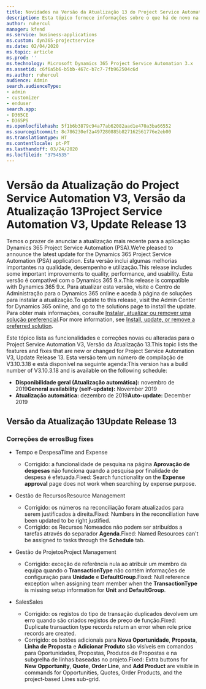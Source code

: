 ```yaml
---
title: Novidades na Versão da Atualização 13 do Project Service Automation, V3
description: Esta tópico fornece informações sobre o que há de novo na Versão da Atualização 13 do Project Service Automation, V3.
author: ruhercul
manager: kfend
ms.service: business-applications
ms.custom: dyn365-projectservice
ms.date: 02/04/2020
ms.topic: article
ms.prod: ''
ms.technology: Microsoft Dynamics 365 Project Service Automation 3.x
ms.assetid: c6f6a5b6-b5bb-467c-b7c7-7fb962504c6d
ms.author: ruhercul
audience: Admin
search.audienceType:
- admin
- customizer
- enduser
search.app:
- D365CE
- D365PS
ms.openlocfilehash: 5f1b6b3879c94a77ab62082aad1e470a3ba66552
ms.sourcegitcommit: 8c786230ef2a497280885b827162561776e2eb00
ms.translationtype: HT
ms.contentlocale: pt-PT
ms.lasthandoff: 03/24/2020
ms.locfileid: "3754535"
---
```

# <a name="project-service-automation-v3-update-release-13"></a><span data-ttu-id="54bb9-103">Versão da Atualização do Project Service Automation V3, Versão da Atualização 13</span><span class="sxs-lookup"><span data-stu-id="54bb9-103">Project Service Automation V3, Update Release 13</span></span>
<span data-ttu-id="54bb9-104">Temos o prazer de anunciar a atualização mais recente para a aplicação Dynamics 365 Project Service Automation (PSA).</span><span class="sxs-lookup"><span data-stu-id="54bb9-104">We’re pleased to announce the latest update for the Dynamics 365 Project Service Automation (PSA) application.</span></span> <span data-ttu-id="54bb9-105">Esta versão inclui algumas melhorias importantes na qualidade, desempenho e utilização.</span><span class="sxs-lookup"><span data-stu-id="54bb9-105">This release includes some important improvements to quality, performance, and usability.</span></span> <span data-ttu-id="54bb9-106">Esta versão é compatível com o Dynamics 365 9.x.</span><span class="sxs-lookup"><span data-stu-id="54bb9-106">This release is compatible with Dynamics 365 9.x.</span></span> <span data-ttu-id="54bb9-107">Para atualizar esta versão, visite o Centro de Administração para o Dynamics 365 online e aceda à página de soluções para instalar a atualização.</span><span class="sxs-lookup"><span data-stu-id="54bb9-107">To update to this release, visit the Admin Center for Dynamics 365 online, and go to the solutions page to install the update.</span></span> <span data-ttu-id="54bb9-108">Para obter mais informações, consulte [Instalar, atualizar ou remover uma solução preferencial](https://docs.microsoft.com/power-platform/admin/install-remove-preferred-solution).</span><span class="sxs-lookup"><span data-stu-id="54bb9-108">For more information, see [Install, update, or remove a preferred solution](https://docs.microsoft.com/power-platform/admin/install-remove-preferred-solution).</span></span>

<span data-ttu-id="54bb9-109">Este tópico lista as funcionalidades e correções novas ou alteradas para o Project Service Automation V3, Versão da Atualização 13.</span><span class="sxs-lookup"><span data-stu-id="54bb9-109">This topic lists the features and fixes that are new or changed for Project Service Automation V3, Update Release 13.</span></span> <span data-ttu-id="54bb9-110">Esta versão tem um número de compilação de V3.10.3.18 e está disponível na seguinte agenda:</span><span class="sxs-lookup"><span data-stu-id="54bb9-110">This version has a build number of V3.10.3.18 and is available on the following schedule:</span></span>

- <span data-ttu-id="54bb9-111">**Disponibilidade geral (Atualização automática):** novembro de 2019</span><span class="sxs-lookup"><span data-stu-id="54bb9-111">**General availability (self-update):** November 2019</span></span>
- <span data-ttu-id="54bb9-112">**Atualização automática:** dezembro de 2019</span><span class="sxs-lookup"><span data-stu-id="54bb9-112">**Auto-update:** December 2019</span></span>


## <a name="update-release-13"></a><span data-ttu-id="54bb9-113">Versão da Atualização 13</span><span class="sxs-lookup"><span data-stu-id="54bb9-113">Update Release 13</span></span> 

### <a name="bug-fixes"></a><span data-ttu-id="54bb9-114">Correções de erros</span><span class="sxs-lookup"><span data-stu-id="54bb9-114">Bug fixes</span></span>

- <span data-ttu-id="54bb9-115">Tempo e Despesa</span><span class="sxs-lookup"><span data-stu-id="54bb9-115">Time and Expense</span></span>

     - <span data-ttu-id="54bb9-116">Corrigido: a funcionalidade de pesquisa na página **Aprovação de despesas** não funciona quando a pesquisa por finalidade de despesa é efetuada.</span><span class="sxs-lookup"><span data-stu-id="54bb9-116">Fixed: Search functionality on the **Expense approval** page does not work when searching by expense purpose.</span></span>

- <span data-ttu-id="54bb9-117">Gestão de Recursos</span><span class="sxs-lookup"><span data-stu-id="54bb9-117">Resource Management</span></span>

     - <span data-ttu-id="54bb9-118">Corrigido: os números na reconciliação foram atualizados para serem justificados à direita.</span><span class="sxs-lookup"><span data-stu-id="54bb9-118">Fixed: Numbers in the reconciliation have been updated to be right justified.</span></span>
     - <span data-ttu-id="54bb9-119">Corrigido: os Recursos Nomeados não podem ser atribuídos a tarefas através do separador **Agenda**.</span><span class="sxs-lookup"><span data-stu-id="54bb9-119">Fixed: Named Resources can't be assigned to tasks through the **Schedule** tab.</span></span>

- <span data-ttu-id="54bb9-120">Gestão de Projetos</span><span class="sxs-lookup"><span data-stu-id="54bb9-120">Project Management</span></span>

     - <span data-ttu-id="54bb9-121">Corrigido: exceção de referência nula ao atribuir um membro da equipa quando o **TransactionType** não contém informações de configuração para **Unidade** e **DefaultGroup**.</span><span class="sxs-lookup"><span data-stu-id="54bb9-121">Fixed: Null reference exception when assigning team member when the **TransactionType** is missing setup information for **Unit** and **DefaultGroup**.</span></span>

- <span data-ttu-id="54bb9-122">Sales</span><span class="sxs-lookup"><span data-stu-id="54bb9-122">Sales</span></span>

     - <span data-ttu-id="54bb9-123">Corrigido: os registos do tipo de transação duplicados devolvem um erro quando são criados registos de preço de função.</span><span class="sxs-lookup"><span data-stu-id="54bb9-123">Fixed: Duplicate transaction type records return an error when role price records are created.</span></span>
     - <span data-ttu-id="54bb9-124">Corrigido: os botões adicionais para **Nova Oportunidade**, **Proposta**, **Linha de Proposta** e **Adicionar Produto** são visíveis em comandos para Oportunidades, Propostas, Produtos de Propostas e na subgrelha de linhas baseadas no projeto.</span><span class="sxs-lookup"><span data-stu-id="54bb9-124">Fixed: Extra buttons for **New Opportunity**, **Quote**, **Order Line**, and **Add Product** are visible in commands for Opportunities, Quotes, Order Products, and the project-based Lines sub-grid.</span></span>


